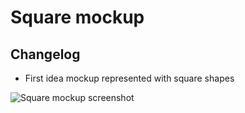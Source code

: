 # Square mockup
## Changelog
- First idea mockup represented with square shapes

![Square  mockup
screenshot](screenshot.png)
